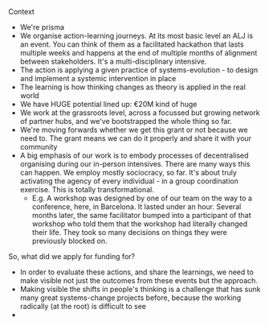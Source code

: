 Context
- We're prisma
- We organise action-learning journeys. At its most basic level an ALJ is an event. You can think of them as a facilitated hackathon that lasts multiple weeks and happens at the end of multiple months of alignment between stakeholders. It's a multi-disciplinary intensive. 
- The action is applying a given practice of systems-evolution - to design and implement a systemic intervention in place
- The learning is how thinking changes as theory is applied in the real world
- We have HUGE potential lined up: €20M kind of huge
- We work at the grassroots level, across a focussed but growing network of partner hubs, and we've bootstrapped the whole thing so far.
- We're moving forwards whether we get this grant or not because we need to. The grant means we can do it properly and share it with your community
- A big emphasis of our work is to embody processes of decentralised organising during our in-person intensives. There are many ways this can happen. We employ mostly sociocracy, so far. It's about truly activating the agency of every individual - in a group coordination exercise. This is totally transformational. 
	- E.g. A workshop was designed by one of our team on the way to a conference, here, in Barcelona. It lasted under an hour. Several months later, the same facilitator bumped into a participant of that workshop who told them that the workshop had literally changed their life. They took so many decisions on things they were previously blocked on.

So, what did we apply for funding for?
- In order to evaluate these actions, and share the learnings, we need to make visible not just the outcomes from these events but the approach. 
- Making visible the shifts in people's thinking is a challenge that has sunk many great systems-change projects before, because the working radically (at the root) is difficult to see
- 
